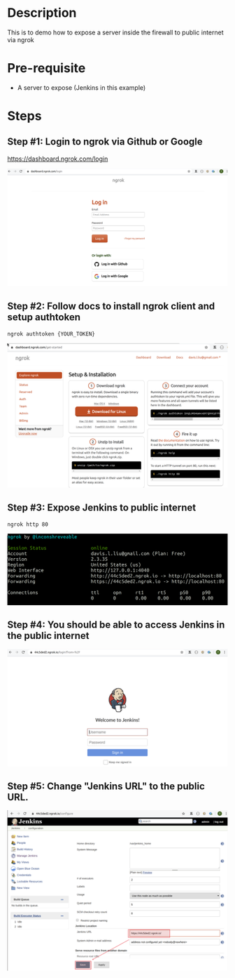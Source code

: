 # Description

This is to demo how to expose a server inside the firewall to public internet via ngrok

# Pre-requisite

- A server to expose (Jenkins in this example)


# Steps
## Step #1: Login to ngrok via Github or Google
https://dashboard.ngrok.com/login

![Alt text](images/expose-jenkins-to-public-internet-01.png?raw=true)


## Step #2: Follow docs to install ngrok client and setup authtoken
```
ngrok authtoken {YOUR_TOKEN}
```
![Alt text](images/expose-jenkins-to-public-internet-02.png?raw=true)


## Step #3: Expose Jenkins to public internet
```
ngrok http 80
```
![Alt text](images/expose-jenkins-to-public-internet-03.png?raw=true)


## Step #4: You should be able to access Jenkins in the public internet
![Alt text](images/expose-jenkins-to-public-internet-04.png?raw=true)


## Step #5: Change "Jenkins URL" to the public URL.
![Alt text](images/expose-jenkins-to-public-internet-05.png?raw=true)
